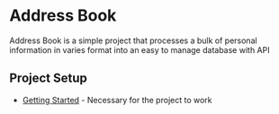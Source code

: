 # Address Book

Address Book is a simple project that processes a bulk of personal information 
in varies format into an easy to manage database with API

## Project Setup

* [Getting Started](GETTING_STARTED.md) - Necessary for the project to work